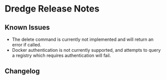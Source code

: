 # Dredge Release Notes

## Known Issues

* The delete command is currently not implemented and will return an error
  if called.
* Docker authentication is not currently supported, and attempts to query a
  registry which requires authentication will fail.

## Changelog
